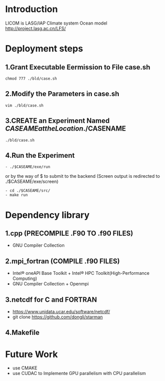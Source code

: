Introduction
============
LICOM is LASG/IAP Climate system Ocean model
http://project.lasg.ac.cn/LFS/

Deployment steps
============
## 1.Grant Executable Eermission to File case.sh 
```
chmod 777 ./bld/case.sh
```
## 2.Modify the Parameters in case.sh
```
vim ./bld/case.sh
```
## 3.CREATE an Experiment Named $CASEAME at the Location ./$CASENAME
```
./bld/case.sh
```
## 4.Run the Experiment
```
- ./$CASEAME/exe/run
```
or by the way of $ to submit to the backend (Screen output is redirected to ./$CASEAME/exe/screen)
```
- cd ./$CASEAME/src/
- make run 
```

Dependency library
============
## 1.cpp (PRECOMPILE .F90 TO .f90 FILES)   
- GNU Compiler Collection

## 2.mpi_fortran (COMPILE .f90 FILES)  
- Intel® oneAPI Base Toolkit + Intel® HPC Toolkit(High-Performance Computing)  
- GNU Compiler Collection + Openmpi

## 3.netcdf for C and FORTRAN  
- https://www.unidata.ucar.edu/software/netcdf/    
- git clone https://github.com/dongli/starman

## 4.Makefile

Future Work
============
- use CMAKE 
- use CUDAC to Implemente GPU parallelism with CPU parallelism
